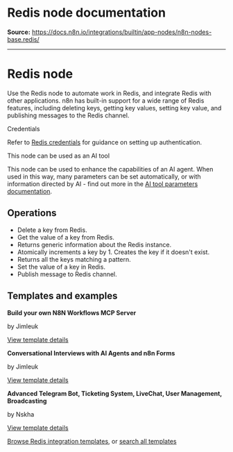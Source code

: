 # Redis node documentation

**Source:** https://docs.n8n.io/integrations/builtin/app-nodes/n8n-nodes-base.redis/

---

# Redis node

Use the Redis node to automate work in Redis, and integrate Redis with other applications. n8n has built-in support for a wide range of Redis features, including deleting keys, getting key values, setting key value, and publishing messages to the Redis channel.

Credentials

Refer to [Redis credentials](../../credentials/redis/) for guidance on setting up authentication.

This node can be used as an AI tool

This node can be used to enhance the capabilities of an AI agent. When used in this way, many parameters can be set automatically, or with information directed by AI - find out more in the [AI tool parameters documentation](../../../../advanced-ai/examples/using-the-fromai-function/).

## Operations

- Delete a key from Redis.
- Get the value of a key from Redis.
- Returns generic information about the Redis instance.
- Atomically increments a key by 1. Creates the key if it doesn't exist.
- Returns all the keys matching a pattern.
- Set the value of a key in Redis.
- Publish message to Redis channel.

## Templates and examples

**Build your own N8N Workflows MCP Server**

by Jimleuk

[View template details](https://n8n.io/workflows/3770-build-your-own-n8n-workflows-mcp-server/)

**Conversational Interviews with AI Agents and n8n Forms**

by Jimleuk

[View template details](https://n8n.io/workflows/2566-conversational-interviews-with-ai-agents-and-n8n-forms/)

**Advanced Telegram Bot, Ticketing System, LiveChat, User Management, Broadcasting**

by Nskha

[View template details](https://n8n.io/workflows/2045-advanced-telegram-bot-ticketing-system-livechat-user-management-broadcasting/)

[Browse Redis integration templates](https://n8n.io/integrations/redis/), or [search all templates](https://n8n.io/workflows/)

